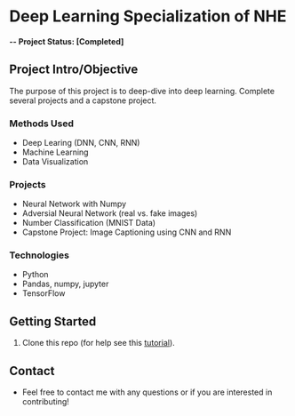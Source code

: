 # Deep Learning Specialization of NHE

#### -- Project Status: [Completed]

## Project Intro/Objective
The purpose of this project is to deep-dive into deep learning. Complete several projects and a capstone project.

### Methods Used
* Deep Learing (DNN, CNN, RNN)
* Machine Learning
* Data Visualization

### Projects
* Neural Network with Numpy
* Adversial Neural Network (real vs. fake images)
* Number Classification (MNIST Data)
* Capstone Project: Image Captioning using CNN and RNN

### Technologies
* Python
* Pandas, numpy, jupyter
* TensorFlow 

## Getting Started

1. Clone this repo (for help see this [tutorial](https://help.github.com/articles/cloning-a-repository/)).

## Contact

* Feel free to contact me with any questions or if you are interested in contributing!
